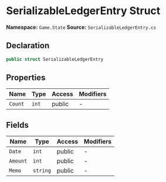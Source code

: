 # SerializableLedgerEntry Struct

**Namespace:** `Game.State`
**Source:** `SerializableLedgerEntry.cs`

## Declaration

```csharp
public struct SerializableLedgerEntry
```

## Properties

| Name | Type | Access | Modifiers |
|------|------|--------|-----------|
| `Count` | `int` | public | - |

## Fields

| Name | Type | Access | Modifiers |
|------|------|--------|-----------|
| `Date` | `int` | public | - |
| `Amount` | `int` | public | - |
| `Memo` | `string` | public | - |

